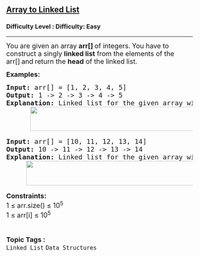 <h2><a href="https://www.geeksforgeeks.org/problems/introduction-to-linked-list/1?page=2&category=Linked%20List&sortBy=submissions">Array to Linked List</a></h2><h3>Difficulty Level : Difficulty: Easy</h3><hr><div class="problems_problem_content__Xm_eO"><p><span style="font-size: 18px;">You are given an array <strong>arr[]&nbsp;</strong></span><span style="font-size: 18px;">of integers</span><span style="font-size: 18px;">.<strong> </strong>You have to construct a singly <strong>linked list</strong> from the elements of the arr[]<strong>&nbsp;</strong>and<strong>&nbsp;</strong></span><span style="font-size: 18px;">return the <strong>head</strong> of the linked list.</span></p>
<p><strong><span style="font-size: 18px;">Examples:</span></strong></p>
<pre><span style="font-size: 18px;"><strong>Input: </strong>arr[] = [1, 2, 3, 4, 5]
<strong>Output: </strong>1 -&gt; 2 -&gt; 3 -&gt; 4 -&gt; 5 
<strong>Explanation:</strong> Linked list for the given array will be,<br> &nbsp; &nbsp; &nbsp;<img src="https://media.geeksforgeeks.org/img-practice/prod/addEditProblem/712529/Web/Other/blobid1_1755935571.webp" width="489" height="65"></span></pre>
<pre><span style="font-size: 18px;"><strong>Input: </strong>arr[] = [10, 11, 12, 13, 14]
<strong>Output: </strong>10 -&gt; 11 -&gt; 12 -&gt; 13 -&gt; 14
<strong>Explanation:</strong> Linked list for the given array will be,<br> &nbsp; &nbsp; <img src="https://media.geeksforgeeks.org/img-practice/prod/addEditProblem/712529/Web/Other/blobid2_1755935662.webp" width="497" height="66"></span></pre>
<p><span style="font-size: 18px;"><strong>Constraints:</strong><br>1 ≤ arr.size() ≤ 10<sup>5</sup><br>1 ≤ arr[i] ≤ 10<sup>5</sup></span></p></div><br><p><span style=font-size:18px><strong>Topic Tags : </strong><br><code>Linked List</code>&nbsp;<code>Data Structures</code>&nbsp;
